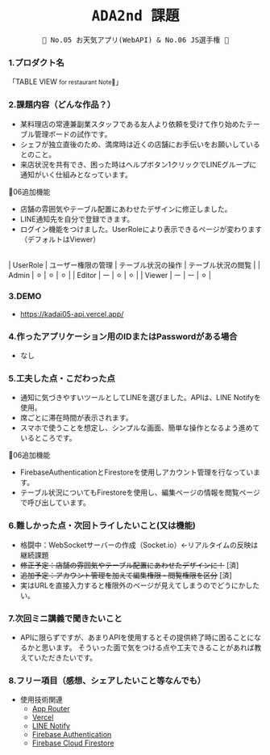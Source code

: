 <div align="center">
<samp>

# ADA2nd 課題

💜  No.05 お天気アプリ(WebAPI) & No.06 JS選手権  💜

</samp>
</div>



### 1.プロダクト名

「TABLE VIEW <small>for restaurant Note🍷</small>」

### 2.課題内容（どんな作品？）

- 某料理店の常連兼副業スタッフである友人より依頼を受けて作り始めたテーブル管理ボードの試作です。
- シェフが独立直後のため、満席時は近くの店舗にお手伝いをお願いしているとのこと。
- 来店状況を共有でき、困った時はヘルプボタン1クリックでLINEグループに通知がいく仕組みとなっています。

🍷06追加機能
- 店舗の雰囲気やテーブル配置にあわせたデザインに修正しました。
- LINE通知先を自分で登録できます。
- ログイン機能をつけました。UserRoleにより表示できるページが変わります（デフォルトはViewer）
<br>
| UserRole |  ユーザー権限の管理 | テーブル状況の操作 | テーブル状況の閲覧 |
| Admin | ⚪︎ | ⚪︎ | ⚪︎ |
| Editor | ー | ⚪︎ | ⚪︎ |
| Viewer | ー | ー | ⚪︎ |

### 3.DEMO

- https://kadai05-api.vercel.app/

### 4.作ったアプリケーション用のIDまたはPasswordがある場合

- なし

### 5.工夫した点・こだわった点

- 通知に気づきやすいツールとしてLINEを選びました。APIは、LINE Notifyを使用。
- 席ごとに滞在時間が表示されます。
- スマホで使うことを想定し、シンプルな画面、簡単な操作となるよう進めているところです。

🍷06追加機能
- FirebaseAuthenticationとFirestoreを使用しアカウント管理を行なっています。
- テーブル状況についてもFirestoreを使用し、編集ページの情報を閲覧ページで呼び出しています。

### 6.難しかった点・次回トライしたいこと(又は機能)

- 格闘中：WebSocketサーバーの作成（Socket.io）←リアルタイムの反映は継続課題
- ~~修正予定：店舗の雰囲気やテーブル配置にあわせたデザインに！~~ [済]
- ~~追加予定：アカウント管理を加えて編集権限・閲覧権限を区分~~ [済]
- 実はURLを直接入力すると権限外のページが見えてしまうのでどうにかしたい。

### 7.次回ミニ講義で聞きたいこと

- APIに限らずですが、あまりAPIを使用するとその提供終了時に困ることになるかと思います。
  そういった面で気をつける点や工夫できることがあれば教えていただきたいです。

### 8.フリー項目（感想、シェアしたいこと等なんでも）

- 使用技術関連
  - [App Router](https://nextjs.org/docs/app)
  - [Vercel](https://vercel.com/)
  - [LINE Notify](https://notify-bot.line.me/ja/) 
  - [Firebase Authentication](https://firebase.google.com/docs/auth?hl=ja) 
  - [Firebase Cloud Firestore](https://firebase.google.com/docs/firestore?hl=ja) 